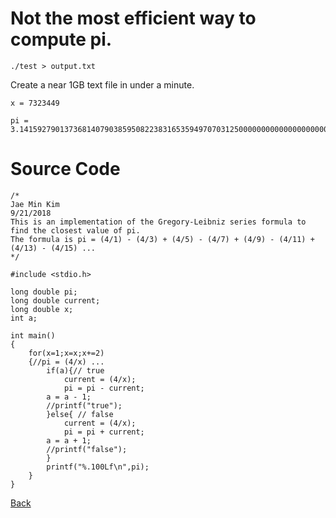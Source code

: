 # Not the most efficient way to compute pi.

	./test > output.txt

Create a near 1GB text file in under a minute.

	x = 7323449

	pi = 3.1415927901373681407903859508223831653594970703125000000000000000000000000000000000000000000000000000


# Source Code

	/*
	Jae Min Kim
	9/21/2018
	This is an implementation of the Gregory-Leibniz series formula to find the closest value of pi.
	The formula is pi = (4/1) - (4/3) + (4/5) - (4/7) + (4/9) - (4/11) + (4/13) - (4/15) ...
	*/

	#include <stdio.h>

	long double pi;
	long double current;
	long double x;
	int a;

	int main()
	{
		for(x=1;x=x;x+=2)
		{//pi = (4/x) ...
			if(a){// true
				current = (4/x);
				pi = pi - current;
			a = a - 1;
			//printf("true"); 
			}else{ // false
				current = (4/x);
				pi = pi + current;
			a = a + 1;
			//printf("false");
			}
			printf("%.100Lf\n",pi);
		}
	}

[Back](https://jaemnkm.github.io/docs_redirect)